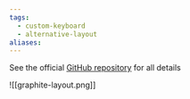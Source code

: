 ```yaml
---
tags:
  - custom-keyboard
  - alternative-layout
aliases:
---
```

See the official [GitHub repository](https://github.com/rdavison/graphite-layout) for all details

![[graphite-layout.png]]